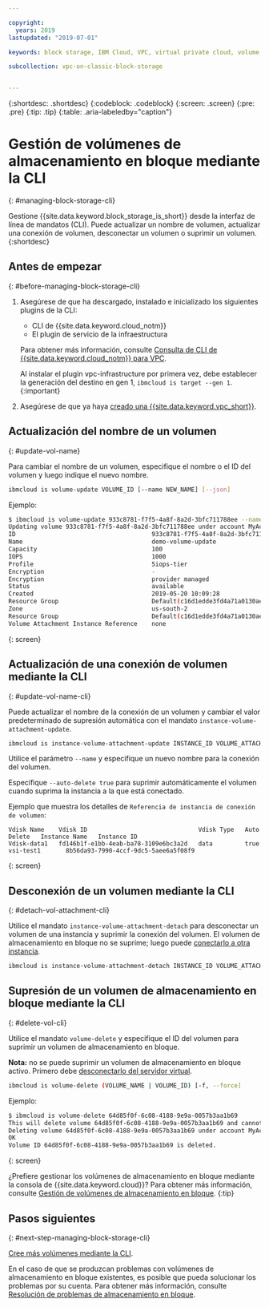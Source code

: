 ```yaml
---

copyright:
  years: 2019
lastupdated: "2019-07-01"

keywords: block storage, IBM Cloud, VPC, virtual private cloud, volume, volume attachment, data storage, virtual server instance, instance

subcollection: vpc-on-classic-block-storage


---
```


{:shortdesc: .shortdesc}
{:codeblock: .codeblock}
{:screen: .screen}
{:pre: .pre}
{:tip: .tip}
{:table: .aria-labeledby="caption"}

# Gestión de volúmenes de almacenamiento en bloque mediante la CLI
{: #managing-block-storage-cli}

Gestione {{site.data.keyword.block_storage_is_short}} desde la interfaz de línea de mandatos (CLI). Puede actualizar un nombre de volumen, actualizar una conexión de volumen, desconectar un volumen o suprimir un volumen.
{:shortdesc}

## Antes de empezar
{: #before-managing-block-storage-cli}

1. Asegúrese de que ha descargado, instalado e inicializado los siguientes plugins de la CLI:
    * CLI de {{site.data.keyword.cloud_notm}}
    * El plugin de servicio de la infraestructura

   Para obtener más información, consulte [Consulta de CLI de {{site.data.keyword.cloud_notm}} para VPC](/docs/vpc-infrastructure-cli-plugin?topic=vpc-infrastructure-cli-plugin-vpc-reference).
   
   Al instalar el plugin vpc-infrastructure por primera vez, debe establecer la generación del destino en gen 1, `ibmcloud is target --gen 1`.
   {:important}
   
2. Asegúrese de que ya haya [creado una {{site.data.keyword.vpc_short}}](/docs/vpc-on-classic?topic=vpc-on-classic-getting-started).

## Actualización del nombre de un volumen
{: #update-vol-name}

Para cambiar el nombre de un volumen, especifique el nombre o el ID del volumen y luego indique el nuevo nombre.

```bash
ibmcloud is volume-update VOLUME_ID [--name NEW_NAME] [--json]
```

Ejemplo:

```bash
$ ibmcloud is volume-update 933c8781-f7f5-4a8f-8a2d-3bfc711788ee --name demo-volume-update
Updating volume 933c8781-f7f5-4a8f-8a2d-3bfc711788ee under account MyAccount 01 as user user1@mycompany.com...
ID                                      933c8781-f7f5-4a8f-8a2d-3bfc711788ee
Name                                    demo-volume-update
Capacity                                100
IOPS                                    1000
Profile                                 5iops-tier
Encryption                              -
Encryption                              provider managed
Status                                  available
Created                                 2019-05-20 10:09:28
Resource Group                          Default(c16d1edde3fd4a71a0130aed371405a0)
Zone                                    us-south-2
Resource Group                          Default(c16d1edde3fd4a71a0130aed371405a0)
Volume Attachment Instance Reference    none
```
{: screen}

## Actualización de una conexión de volumen mediante la CLI
{: #update-vol-name-cli}

Puede actualizar el nombre de la conexión de un volumen y cambiar el valor predeterminado de supresión automática con el mandato `instance-volume-attachment-update`.

```bash
ibmcloud is instance-volume-attachment-update INSTANCE_ID VOLUME_ATTACHMENT_ID [--name NEW_NAME] [--auto-delete true | false] [--json]
```

Utilice el parámetro `--name` y especifique un nuevo nombre para la conexión del volumen.

Especifique `--auto-delete true` para suprimir automáticamente el volumen cuando suprima la instancia a la que está conectado.

Ejemplo que muestra los detalles de `Referencia de instancia de conexión de volumen`:

```
Vdisk Name    Vdisk ID                               Vdisk Type   Auto Delete   Instance Name   Instance ID
Vdisk-data1   fd146b1f-e1bb-4eab-ba78-3109e6bc3a2d   data         true          vsi-test1       8b56da93-7990-4ccf-9dc5-5aee6a5f08f9
```
{: screen}

## Desconexión de un volumen mediante la CLI
{: #detach-vol-attachment-cli}

Utilice el mandato `instance-volume-attachment-detach` para desconectar un volumen de una instancia y suprimir la conexión del volumen. El volumen de almacenamiento en bloque no se suprime; luego puede [conectarlo a otra instancia](/docs/vpc-on-classic-block-storage?topic=vpc-on-classic-block-storage-attaching-block-storage-cli).

```bash
ibmcloud is instance-volume-attachment-detach INSTANCE_ID VOLUME_ATTACHMENT_ID [-f, --force]
```

## Supresión de un volumen de almacenamiento en bloque mediante la CLI
{: #delete-vol-cli}

Utilice el mandato `volume-delete` y especifique el ID del volumen para suprimir un volumen de almacenamiento en bloque.

**Nota:** no se puede suprimir un volumen de almacenamiento en bloque activo. Primero debe [desconectarlo del servidor virtual](#detach-vol-attachment-cli).

```bash
ibmcloud is volume-delete (VOLUME_NAME | VOLUME_ID) [-f, --force]
```

Ejemplo:

```bash
$ ibmcloud is volume-delete 64d85f0f-6c08-4188-9e9a-0057b3aa1b69
This will delete volume 64d85f0f-6c08-4188-9e9a-0057b3aa1b69 and cannot be undone. Continue?> y
Deleting volume 64d85f0f-6c08-4188-9e9a-0057b3aa1b69 under account MyAccount 01 as user user1@mycompany.com...
OK
Volume ID 64d85f0f-6c08-4188-9e9a-0057b3aa1b69 is deleted.
```
{: screen}

¿Prefiere gestionar los volúmenes de almacenamiento en bloque mediante la consola de {{site.data.keyword.cloud}}? Para obtener más información, consulte [Gestión de volúmenes de almacenamiento en bloque](/docs/vpc-on-classic-block-storage?topic=vpc-on-classic-block-storage-managing-block-storage).
{:tip}

## Pasos siguientes
{: #next-step-managing-block-storage-cli}

[Cree más volúmenes mediante la CLI](/docs/vpc-on-classic-block-storage?topic=vpc-on-classic-block-storage-creating-block-storage-cli).

En el caso de que se produzcan problemas con volúmenes de almacenamiento en bloque existentes, es posible que pueda solucionar los problemas por su cuenta. Para obtener más información, consulte [Resolución de problemas de almacenamiento en bloque](/docs/vpc-on-classic-block-storage?topic=vpc-on-classic-block-storage-troubleshoot).
